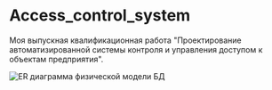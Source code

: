 # Access_control_system
Моя выпускная квалификационная работа "Проектирование автоматизированной системы контроля и управления доступом к объектам предприятия".

![ER диаграмма физической модели БД](https://1.downloader.disk.yandex.ru/disk/7c63f194a0049c86abe90096da8b71b9ff6406c95f8320af9b75dc16643233e5/5cbfd117/HCEPAbeD4xx5Kk4VoJUypOoOwl9bRO8V5wxCrleuMRNTCppWMsLr3w_DLGTw95dTX2-fdLQLqHZzit2rSTRKcQ%3D%3D?uid=176022379&filename=ER.png&disposition=inline&hash=&limit=0&content_type=image%2Fpng&fsize=148432&hid=4f2699af21240464fcd8486e23f12b1a&media_type=image&tknv=v2&etag=36d9de1f30ae0405733c069541548a92)

